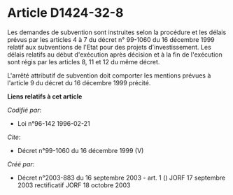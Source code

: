 # Article D1424-32-8

Les demandes de subvention sont instruites selon la procédure et les délais prévus par les articles 4 à 7 du décret n°
99-1060 du 16 décembre 1999 relatif aux subventions de l'Etat pour des projets d'investissement. Les délais relatifs au début
d'exécution après décision et à la fin de l'exécution sont régis par les articles 8, 11 et 12 du même décret.

L'arrêté attributif de subvention doit comporter les mentions prévues à l'article 9 du décret du 16 décembre 1999 précité.

**Liens relatifs à cet article**

_Codifié par_:

  - Loi n°96-142 1996-02-21

_Cite_:

  - Décret n°99-1060 du 16 décembre 1999 (V)

_Créé par_:

  - Décret n°2003-883 du 16 septembre 2003 - art. 1 () JORF 17 septembre 2003 rectificatif JORF 18 octobre 2003
